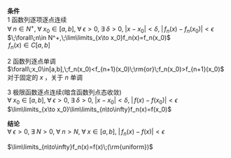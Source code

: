 **条件**  
1 函数列逐项逐点连续  
$\forall\;n\in N^+,\;\forall\;x_0\in[a,b],\;\forall\;\epsilon>0,\;\exists\;\delta>0,\;|x-x_0|<\delta,\;|\,f_n(x)-f_n(x_0)|<\epsilon$  
$\;\forall\;n\in N^+,\;\lim\limits_{x\to x_0}f_n(x)=f_n(x_0)$  
$\,f_n(x)\in C[a,b]$  
  
2 函数列逐点单调  
$\forall\;x_0\in[a,b],\;f_n(x_0)<f_{n+1}(x_0)\;\rm{or}\;f_n(x_0)>f_{n+1}(x_0)$  
对于固定的 $x$ ，关于 $n$ 单调  
  
3 极限函数逐点连续(暗含函数列点态收敛)  
$\forall\;x_0\in[a,b],\;\forall\;\epsilon>0,\;\exists\;\delta>0,\;|x-x_0|<\delta,\;|\,f(x)-f(x_0)|<\epsilon$  
$\lim\limits_{x\to x_0}\lim\limits_{n\to\infty}f_n(x)=f(x_0)$  
  
**结论**  
$\forall\;\epsilon>0,\;\exists\;N>0,\;\forall\;n>N,\;\forall\;x\in[a,b],\;|\,f_n(x)-f(x)|<\epsilon$  
  
$\lim\limits_{n\to\infty}f_n(x)=f(x)\;(\rm{uniform})$  
